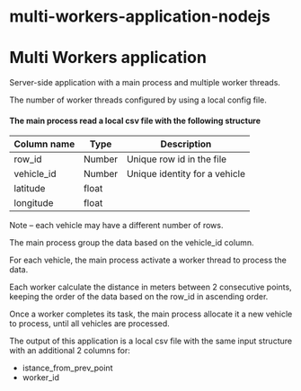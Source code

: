 # multi-workers-application-nodejs

# Multi Workers application

Server-side application with a main process and multiple worker threads.

The number of worker threads configured by using a local config file.

#### The main process read a local csv file with the following structure

| Column name | Type   | Description                   |
| ----------- | ------ | ----------------------------- |
| row_id      | Number | Unique row id in the file     |
| vehicle_id  | Number | Unique identity for a vehicle |
| latitude    | float  |
| longitude   | float  |

Note – each vehicle may have a different number of rows.

The main process group the data based on the vehicle_id column.

For each vehicle, the main process activate a worker thread to process the data.

Each worker calculate the distance in meters between 2 consecutive points, keeping the order of the data based on the row_id in ascending order.

Once a worker completes its task, the main process allocate it a new vehicle to process, until all vehicles are processed.

The output of this application is a local csv file with the same input structure with an additional 2 columns for:

- istance_from_prev_point
- worker_id
